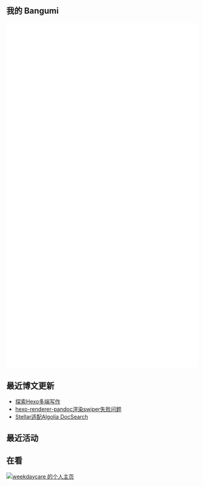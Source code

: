 ## 我的 Bangumi

![bangumi](https://github.com/weekdaycare/weekdaycare/raw/main/bgm/card.svg)

## 最近博文更新
<!-- BLOG-POST-LIST:START -->
- [探索Hexo多端写作](http://weekdaycare.cn/posts/hexo-obsidian/)
- [hexo-renderer-pandoc渲染swiper失败问题](http://weekdaycare.cn/posts/fix-swiper-invalid/)
- [Stellar适配Algolia DocSearch](http://weekdaycare.cn/posts/algolia-search/)
<!-- BLOG-POST-LIST:END -->

## 最近活动
<!--START_SECTION:activity-->

<!--END_SECTION:activity-->


## 在看

<a href="http://bgm.tv/user/weekdaycare"><img src="http://bgm.tv/chart/img/533565" border="0" alt="weekdaycare 的个人主页" /></a>